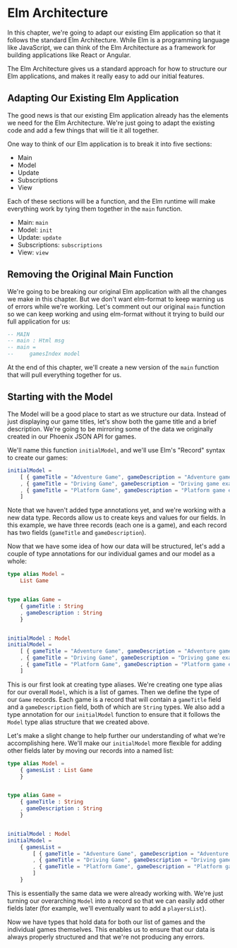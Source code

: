 # Elm Architecture

In this chapter, we're going to adapt our existing Elm application so that it
follows the standard Elm Architecture. While Elm is a programming language like
JavaScript, we can think of the Elm Architecture as a framework for building
applications like React or Angular.

The Elm Architecture gives us a standard approach for how to structure our Elm
applications, and makes it really easy to add our initial features.

## Adapting Our Existing Elm Application

The good news is that our existing Elm application already has the elements we
need for the Elm Architecture. We're just going to adapt the existing code and
add a few things that will tie it all together.

One way to think of our Elm application is to break it into five sections:

- Main
- Model
- Update
- Subscriptions
- View

Each of these sections will be a function, and the Elm runtime will make
everything work by tying them together in the `main` function.

- Main: `main`
- Model: `init`
- Update: `update`
- Subscriptions: `subscriptions`
- View: `view`

## Removing the Original Main Function

We're going to be breaking our original Elm application with all the changes
we make in this chapter. But we don't want elm-format to keep warning us of
errors while we're working. Let's comment out our original `main` function so
we can keep working and using elm-format without it trying to build our full
application for us:

```elm
-- MAIN
-- main : Html msg
-- main =
--     gamesIndex model
```

At the end of this chapter, we'll create a new version of the `main` function
that will pull everything together for us.

## Starting with the Model

The Model will be a good place to start as we structure our data. Instead of
just displaying our game titles, let's show both the game title and a brief
description. We're going to be mirroring some of the data we originally created
in our Phoenix JSON API for games.

We'll name this function `initialModel`, and we'll use Elm's "Record" syntax
to create our games:

```elm
initialModel =
    [ { gameTitle = "Adventure Game", gameDescription = "Adventure game example." }
    , { gameTitle = "Driving Game", gameDescription = "Driving game example." }
    , { gameTitle = "Platform Game", gameDescription = "Platform game example." }
    ]
```

Note that we haven't added type annotations yet, and we're working with a new
data type. Records allow us to create keys and values for our fields. In this
example, we have three records (each one is a game), and each record has two
fields (`gameTitle` and `gameDescription`).

Now that we have some idea of how our data will be structured, let's add a
couple of type annotations for our individual games and our model as a whole:

```elm
type alias Model =
    List Game


type alias Game =
    { gameTitle : String
    , gameDescription : String
    }


initialModel : Model
initialModel =
    [ { gameTitle = "Adventure Game", gameDescription = "Adventure game example." }
    , { gameTitle = "Driving Game", gameDescription = "Driving game example." }
    , { gameTitle = "Platform Game", gameDescription = "Platform game example." }
    ]
```

This is our first look at creating type aliases. We're creating one type alias
for our overall `Model`, which is a list of games. Then we define the type of
our `Game` records. Each game is a record that will contain a `gameTitle` field
and a `gameDescription` field, both of which are `String` types. We also add a
type annotation for our `initialModel` function to ensure that it follows the
`Model` type alias structure that we created above.

Let's make a slight change to help further our understanding of what we're
accomplishing here. We'll make our `initialModel` more flexible for adding
other fields later by moving our records into a named list:

```elm
type alias Model =
    { gamesList : List Game
    }


type alias Game =
    { gameTitle : String
    , gameDescription : String
    }


initialModel : Model
initialModel =
    { gamesList =
        [ { gameTitle = "Adventure Game", gameDescription = "Adventure game example." }
        , { gameTitle = "Driving Game", gameDescription = "Driving game example." }
        , { gameTitle = "Platform Game", gameDescription = "Platform game example." }
        ]
    }
```

This is essentially the same data we were already working with. We're just
turning our overarching `Model` into a record so that we can easily add other
fields later (for example, we'll eventually want to add a `playersList`).

Now we have types that hold data for both our list of games and the individual
games themselves. This enables us to ensure that our data is always properly
structured and that we're not producing any errors.


